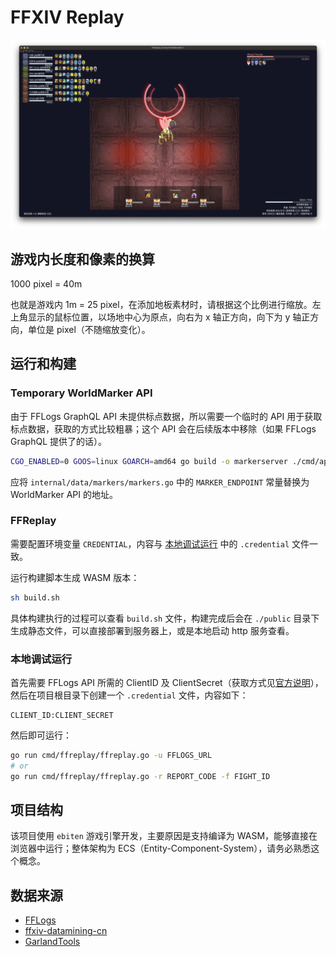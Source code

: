 # FFXIV Replay

![Screnshot](./screenshot.png)

## 游戏内长度和像素的换算

1000 pixel = 40m

也就是游戏内 1m = 25 pixel，在添加地板素材时，请根据这个比例进行缩放。左上角显示的鼠标位置，以场地中心为原点，向右为 x 轴正方向，向下为 y 轴正方向，单位是 pixel（不随缩放变化）。

## 运行和构建

### Temporary WorldMarker API

由于 FFLogs GraphQL API 未提供标点数据，所以需要一个临时的 API 用于获取标点数据，获取的方式比较粗暴；这个 API 会在后续版本中移除（如果 FFLogs GraphQL 提供了的话）。

```bash
CGO_ENABLED=0 GOOS=linux GOARCH=amd64 go build -o markerserver ./cmd/apiserver/apiserver.go
```

应将 `internal/data/markers/markers.go` 中的 `MARKER_ENDPOINT` 常量替换为 WorldMarker API 的地址。

### FFReplay

需要配置环境变量 `CREDENTIAL`，内容与 [本地调试运行](#本地调试运行) 中的 `.credential` 文件一致。

运行构建脚本生成 WASM 版本：

```bash
sh build.sh
```

具体构建执行的过程可以查看 `build.sh` 文件，构建完成后会在 `./public` 目录下生成静态文件，可以直接部署到服务器上，或是本地启动 http 服务查看。

### 本地调试运行

首先需要 FFLogs API 所需的 ClientID 及 ClientSecret（获取方式见[官方说明](https://cn.fflogs.com/api/docs)），然后在项目根目录下创建一个 `.credential` 文件，内容如下：

```text
CLIENT_ID:CLIENT_SECRET
```

然后即可运行：

```bash
go run cmd/ffreplay/ffreplay.go -u FFLOGS_URL
# or
go run cmd/ffreplay/ffreplay.go -r REPORT_CODE -f FIGHT_ID
```

## 项目结构

该项目使用 `ebiten` 游戏引擎开发，主要原因是支持编译为 WASM，能够直接在浏览器中运行；整体架构为 ECS（Entity-Component-System），请务必熟悉这个概念。

## 数据来源

- [FFLogs](https://www.fflogs.com/)
- [ffxiv-datamining-cn](https://github.com/thewakingsands/ffxiv-datamining-cn)
- [GarlandTools](https://www.garlandtools.org)
